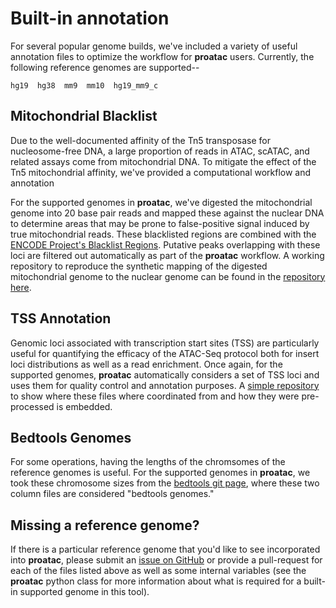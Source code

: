 # Built-in annotation 

For several popular genome builds, we've included a variety of useful annotation files
to optimize the workflow for **proatac** users. Currently, the following reference 
genomes are supported--

```
hg19  hg38  mm9  mm10  hg19_mm9_c
```

## Mitochondrial Blacklist

Due to the well-documented affinity of the Tn5 transposase for nucleosome-free DNA, a large 
proportion of reads in ATAC, scATAC, and related assays come from mitochondrial DNA. To mitigate
the effect of the Tn5 mitochondrial affinity, we've provided a computational workflow
and annotation 

For the supported genomes in **proatac**, we've digested the mitochondrial genome into
20 base pair reads and mapped these against the nuclear DNA to determine areas that may 
be prone to false-positive signal induced by true mitochondrial reads. These blacklisted
regions are combined with the
[ENCODE Project's Blacklist Regions](https://sites.google.com/site/anshulkundaje/projects/blacklists).
Putative peaks overlapping with these loci are filtered out automatically as part of the
**proatac** workflow. A working repository to reproduce the synthetic mapping of the 
digested mitochondrial genome to the nuclear genome can be found in the
[repository here](https://github.com/buenrostrolab/mitoblacklist).

## TSS Annotation

Genomic loci associated with transcription start sites (TSS) are particularly useful for 
quantifying the efficacy of the ATAC-Seq protocol both for insert loci distributions as well
as a read enrichment. Once again, for the supported genomes, **proatac** automatically considers
a set of TSS loci and uses them for quality control and annotation purposes. A
[simple repository](https://github.com/buenrostrolab/tss-annotation) to show where
these files where coordinated from and how they were pre-processed is embedded. 

## Bedtools Genomes

For some operations, having the lengths of the chromsomes of the reference genomes is 
useful. For the supported genomes in **proatac**, we took these chromosome sizes from 
the [bedtools git page](https://github.com/arq5x/bedtools/tree/master/genomes), where
these two column files are considered "bedtools genomes."

## Missing a reference genome?

If there is a particular reference genome that you'd like to see incorporated into **proatac**,
please submit an [issue on GitHub](https://github.com/buenrostrolab/proatac/issues) or provide
a pull-request for each of the files listed above as well as some internal variables (see
the **proatac** python class for more information about what is required for a built-in
supported genome in this tool). 

<br><br>